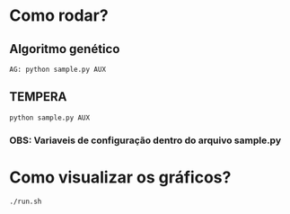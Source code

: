 # Como rodar?
## Algoritmo genético
```console
AG: python sample.py AUX
```
## TEMPERA
```console
python sample.py AUX
```
### OBS: Variaveis de configuração dentro do arquivo sample.py

# Como visualizar os gráficos?
```console
./run.sh
```